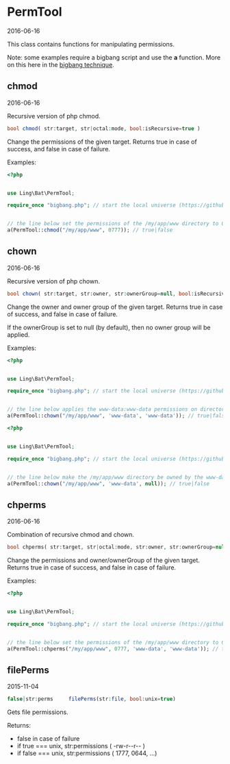 PermTool
=====================
2016-06-16



This class contains functions for manipulating permissions.




Note: 
some examples require a bigbang script and use the **a** function. More on this here in the [bigbang technique]( https://github.com/lingtalfi/TheScientist/blob/master/convention.portableAutoloader.eng.md ).



chmod
-----------
2016-06-16

Recursive version of php chmod.


```php
bool chmod( str:target, str|octal:mode, bool:isRecursive=true )
```

Change the permissions of the given target.
Returns true in case of success, and false in case of failure.




Examples:

```php
<?php


use Ling\Bat\PermTool;

require_once "bigbang.php"; // start the local universe (https://github.com/lingtalfi/Observer/blob/master/article/article.planetReference.eng.md)


// the line below set the permissions of the /my/app/www directory to 0777 (recursively)
a(PermTool::chmod("/my/app/www", 0777)); // true|false
```





chown
-----------
2016-06-16

Recursive version of php chown.


```php
bool chown( str:target, str:owner, str:ownerGroup=null, bool:isRecursive=true )
```

Change the owner and owner group of the given target.
Returns true in case of success, and false in case of failure.

If the ownerGroup is set to null (by default), then no owner group will be applied.


Examples:

```php
<?php


use Ling\Bat\PermTool;

require_once "bigbang.php"; // start the local universe (https://github.com/lingtalfi/Observer/blob/master/article/article.planetReference.eng.md)


// the line below applies the www-data:www-data permissions on directory /my/app/www (recursively)
a(PermTool::chown("/my/app/www", 'www-data', 'www-data')); // true|false
```


```php
<?php


use Ling\Bat\PermTool;

require_once "bigbang.php"; // start the local universe (https://github.com/lingtalfi/Observer/blob/master/article/article.planetReference.eng.md)


// the line below make the /my/app/www directory be owned by the www-data user (recursively).
a(PermTool::chown("/my/app/www", 'www-data', null)); // true|false
```









chperms
-----------
2016-06-16

Combination of recursive chmod and chown.


```php
bool chperms( str:target, str|octal:mode, str:owner, str:ownerGroup=null, bool:isRecursive=true )
```

Change the permissions and owner/ownerGroup of the given target.
Returns true in case of success, and false in case of failure.




Examples:

```php
<?php


use Ling\Bat\PermTool;

require_once "bigbang.php"; // start the local universe (https://github.com/lingtalfi/Observer/blob/master/article/article.planetReference.eng.md)


// the line below set the permissions of the /my/app/www directory to 0777 (recursively), and make that dir be owned by www-data:www-data
a(PermTool::chperms("/my/app/www", 0777, 'www-data', 'www-data')); // true|false
```




filePerms
------------
2015-11-04
     
     
```php     
false|str:perms     filePerms(str:file, bool:unix=true)     
```     
     
Gets file permissions.

Returns:        
- false in case of failure
- if true === unix, str:permissions       ( -rw-r--r-- )
- if false === unix, str:permissions      ( 1777, 0644, ...)

     




